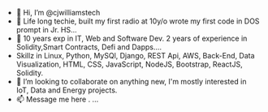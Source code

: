 - 👋 Hi, I’m @cjwilliamstech
- 👀 Life long techie, built my first radio at 10y/o wrote my first code in DOS prompt in Jr. HS...
- 🌱 10 years exp in IT, Web and Software Dev. 2 years of experience in Solidity,Smart Contracts, Defi and Dapps....
- Skillz in Linux, Python, MySQl, Django, REST Api, AWS, Back-End, Data Visualization, HTML, CSS, JavaScript, NodeJS, Bootstrap, ReactJS, Solidity.
- 💞️ I’m looking to collaborate on anything new, I'm mostly interested in IoT, Data and Energy projects.
- 📫 Message me here . ...

<!---
cjwilliamstech/cjwilliamstech is a ✨ special ✨ repository because its `README.md` (this file) appears on your GitHub profile.
You can click the Preview link to take a look at your changes.
--->
